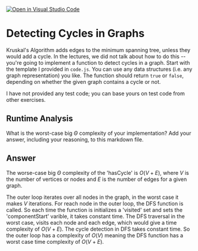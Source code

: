 [![Open in Visual Studio Code](https://classroom.github.com/assets/open-in-vscode-718a45dd9cf7e7f842a935f5ebbe5719a5e09af4491e668f4dbf3b35d5cca122.svg)](https://classroom.github.com/online_ide?assignment_repo_id=12887107&assignment_repo_type=AssignmentRepo)
# Detecting Cycles in Graphs

Kruskal's Algorithm adds edges to the minimum spanning tree, unless they would
add a cycle. In the lectures, we did not talk about how to do this -- you're
going to implement a function to detect cycles in a graph. Start with the
template I provided in `code.js`. You can use any data structures (i.e. any
graph representation) you like. The function should return `true` or `false`,
depending on whether the given graph contains a cycle or not.

I have not provided any test code; you can base yours on test code from other
exercises.

## Runtime Analysis

What is the worst-case big $\Theta$ complexity of your implementation? Add your
answer, including your reasoning, to this markdown file.

## Answer

The worse-case big $\Theta$ complexity of the 'hasCycle' is $O(V + E)$, where $V$ is the number of vertices or nodes and $E$ is the number of edges for a given graph. 

The outer loop iterates over all nodes in the graph, in the worst case it makes $V$ iterations. For reach node in the outer loop, the DFS function is called. So each time the function is initializes a 'visited' set and sets the 'componentStart' varible, it takes constant time. The DFS traversal in the worst case, visits each node and each edge, which would give a time complexity of $O(V + E)$. The cycle detection in DFS takes constant time. So the outer loop has a complexity of $O(V)$ meaning the DFS function has a worst case time complexity of $O(V + E)$. 
